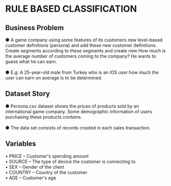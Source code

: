 # RULE BASED CLASSIFICATION

## Business Problem

● A game company using some features of its customers new level-based customer definitions (persona) and add these new customer definitions. Create segments according to these segments and create new How much is the average number of customers coming to the company? He wants to guess what he can earn. <br/><br/>
● E.g: A 25-year-old male from Turkey who is an IOS user how much the user can earn on average is to be determined. 

## Dataset Story
● Persona.csv dataset shows the prices of products sold by an international game company. Some demographic information of users purchasing these products contains. <br/><br/>
● The data set consists of records created in each sales transaction.

## Variables
• PRICE – Customer's spending amount<br/>
• SOURCE – The type of device the customer is connecting to<br/>
• SEX – Gender of the client<br/>
• COUNTRY – Country of the customer<br/>
• AGE – Customer's age<br/>
